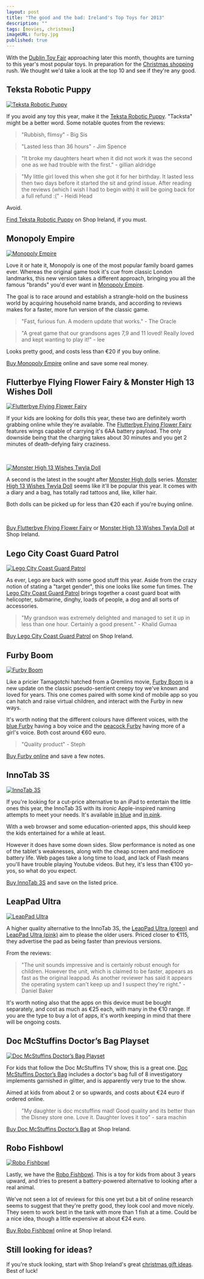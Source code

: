 ```yaml
---
layout: post
title: "The good and the bad: Ireland's Top Toys for 2013"
description: ""
tags: [movies, christmas]
imageURL: furby.jpg
published: true
---
```


With the [Dublin Toy Fair](http://www.dublintoyfair.com/) approaching later this month, thoughts are turning to this year's most popular toys. In preparation for the [Christmas shopping](http://shopireland.ie) rush. We thought we'd take a look at the top 10 and see if they're any good.

## Teksta Robotic Puppy

<a href="http://www.shopireland.ie/toys/B00CO31TL0/"><img src="http://ecx.images-amazon.com/images/I/417sQf2fkVL._SL160_.jpg" alt="Teksta Robotic Puppy" class="left"></a>

If you avoid any toy this year, make it the [Teksta Robotic Puppy](http://www.shopireland.ie/toys/B00CO31TL0/). "Tacksta" might be a better word. Some notable quotes from the reviews:

> "Rubbish, flimsy" - Big Sis

> "Lasted less than 36 hours" - Jim Spence

> "It broke my daughters heart when it did not work it was the second one as we had trouble with the first." - gillian aldridge

> "My little girl loved this when she got it for her birthday. It lasted less then two days before it started the sit and grind issue. After reading the reviews (which I wish I had to begin with) it will be going back for a full refund :(" - Heidi Head

Avoid.

[Find Teksta Robotic Puppy](http://www.shopireland.ie/toys/B00DE9IPBU/) on Shop Ireland, if you must.

## Monopoly Empire

<a href="http://www.shopireland.ie/toys/B00DR2VOJO/"><img src="http://ecx.images-amazon.com/images/I/51x6e4QtyhL._SL160_.jpg" alt="Monopoly Empire" class="left"></a>

Love it or hate it, Monopoly is one of the most popular family board games ever. Whereas the original game took it's cue from classic London landmarks, this new version takes a different approach, bringing you all the famous "brands" you'd ever want in [Monopoly Empire](http://www.shopireland.ie/toys/B00DR2VOJO/).

The goal is to race around and establish a strangle-hold on the business world by acquiring household name brands, and according to reviews makes for a faster, more fun version of the classic game. 

> "Fast, furious fun. A modern update that works." - The Oracle

> "A great game that our grandsons ages 7,9 and 11 loved! Really loved and kept wanting to play it!" - lee

Looks pretty good, and costs less than €20 if you buy online.

[Buy Monopoly Empire](http://www.shopireland.ie/toys/B00DR2VOJO/) online and save some real money.

## Flutterbye Flying Flower Fairy &amp; Monster High 13 Wishes Doll

<a href="http://www.shopireland.ie/toys/B00CWB0O42/"><img src="http://ecx.images-amazon.com/images/I/41-cYmUtnvL._SL160_.jpg" alt="Flutterbye Flying Flower Fairy" class="left"></a>

If your kids are looking for dolls this year, these two are definitely worth grabbing online while they're available. The [Flutterbye Flying Flower Fairy](http://www.shopireland.ie/toys/B00CWB0O42/) features wings capable of carrying it's 6AA battery payload. The only downside being that the charging takes about 30 minutes and you get 2 minutes of death-defying fairy craziness.

<br style="clear:both">

<a href="http://www.shopireland.ie/toys/B00CEQ1JOO/"><img src="http://ecx.images-amazon.com/images/I/51bljNvsJkL._SL160_.jpg" alt="Monster High 13 Wishes Twyla Doll" class="left"></a>

A second is the latest in the sought after [Monster High dolls](http://www.shopireland.ie/toys/search/monster%20high/) series. [Monster High 13 Wishes Twyla Doll](http://www.shopireland.ie/toys/B00CEQ1JOO/) seems like it'll be popular this year. It comes with a diary and a bag, has totally rad tattoos and, like, killer hair.

Both dolls can be picked up for less than €20 each if you're buying online.

<br style="clear:both">

[Buy Flutterbye Flying Flower Fairy](http://www.shopireland.ie/toys/B00CWB0O42/) or [Monster High 13 Wishes Twyla Doll](http://www.shopireland.ie/toys/B00CEQ1JOO/) at Shop Ireland.

## Lego City Coast Guard Patrol

<a href="http://www.shopireland.ie/toys/B00B06J3FQ/"><img src="http://ecx.images-amazon.com/images/I/51HbmnnW0UL._SL160_.jpg" alt="Lego City Coast Guard Patrol" class="left"></a>

As ever, Lego are back with some good stuff this year. Aside from the crazy notion of stating a "target gender", this one looks like some fun times. The [Lego City Coast Guard Patrol](http://www.shopireland.ie/toys/B00B06J3FQ/) brings together a coast guard boat with helicopter, submarine, dinghy, loads of people, a dog and all sorts of accessories.

> "My grandson was extremely delighted and managed to set it up in less than one hour. Certainly a good present." - Khalid Gumaa

[Buy Lego City Coast Guard Patrol](http://www.shopireland.ie/toys/B00B06J3FQ/) on Shop Ireland.


## Furby Boom

<a href="http://www.shopireland.ie/toys/B00E98MME6/"><img src="http://ecx.images-amazon.com/images/I/510TZY1zLzL._SL160_.jpg" alt="Furby Boom" class="left"></a>

Like a pricier Tamagotchi hatched from a Gremlins movie, [Furby Boom](http://www.shopireland.ie/toys/B00E98MME6/) is a new update on the classic pseudo-sentient creepy toy we've known and loved for years. This one comes paired with some kind of mobile app so you can hatch and raise virtual children, and interact with the Furby in new ways.

It's worth noting that the different colours have different voices, with the [blue Furby](http://www.shopireland.ie/toys/B00E98MME6/) having a boy voice and the [peacock Furby](http://www.shopireland.ie/toys/B00E98MHGY/) having more of a girl's voice. Both cost around €60 euro.

> "Quality product" - Steph

[Buy Furby online](http://www.shopireland.ie/toys/B00E98MME6/) and save a few notes.

## InnoTab 3S

<a href="http://www.shopireland.ie/toys/B00DE9IPAG/"><img src="http://ecx.images-amazon.com/images/I/515w90vU7eL._SL160_.jpg" alt="InnoTab 3S" class="left"></a>

If you're looking for a cut-price alternative to an iPad to entertain the little ones this year, the InnoTab 3S with its ironic Apple-inspired naming attempts to meet your needs. It's available [in blue](http://www.shopireland.ie/toys/B00DE9IPAG/) and [in pink](http://www.shopireland.ie/toys/B00DE9IPBU/).

With a web browser and some education-oriented apps, this should keep the kids entertained for a while at least.

However it does have some down sides. Slow performance is noted as one of the tablet's weaknesses, along with the cheap screen and mediocre battery life. Web pages take a long time to load, and lack of Flash means you'll have trouble playing Youtube videos. But hey, it's less than €100 yo-yos, so what do you expect.

[Buy InnoTab 3S](http://www.shopireland.ie/toys/B00DE9IPBU/) and save on the listed price.

## LeapPad Ultra

<a href="http://www.shopireland.ie/toys/B00D5S9FXM/"><img src="http://ecx.images-amazon.com/images/I/51JfAOohjNL._SL160_.jpg" alt="LeapPad Ultra" class="left"></a>

A higher quality alternative to the InnoTab 3S, the [LeapPad Ultra (green)](http://www.shopireland.ie/toys/B00D5S9FXM/) and [LeapPad Ultra (pink)](http://www.shopireland.ie/toys/B00D5S9FX2/) aim to please the older users. Priced closer to €115, they advertise the pad as being faster than previous versions.

From the reviews:

> "The unit sounds impressive and is certainly robust enough for children. However the unit, which is claimed to be faster, appears as fast as the original leappad. As another reviewer has said it appears the operating system can't keep up and I suspect they're right." - Daniel Baker

It's worth noting also that the apps on this device must be bought separately, and cost as much as €25 each, with many in the €10 range. If you are the type to buy a lot of apps, it's worth keeping in mind that there will be ongoing costs.

## Doc McStuffins Doctor’s Bag Playset

<a href="http://www.shopireland.ie/toys/B00BEUATCO/"><img src="http://ecx.images-amazon.com/images/I/51l0AlqbSeL._SL160_.jpg" alt="Doc McStuffins Doctor’s Bag Playset" class="left"></a>

For kids that follow the Doc McStuffins TV show, this is a great one. [Doc McStuffins Doctor’s Bag](http://www.shopireland.ie/toys/B00BEUATCO/) includes a doctor's bag full of 8 investigatory implements garnished in glitter, and is apparently very true to the show.

Aimed at kids from about 2 or so upwards, and costs about €24 euro if ordered online.

> "My daughter is doc mcstuffins mad! Good quality and its better than the Disney store one. Love it. Daughter loves it too" - sara machin

[Buy Doc McStuffins Doctor’s Bag](http://www.shopireland.ie/toys/B00BEUATCO/) at Shop Ireland.

## Robo Fishbowl

<a href="http://www.shopireland.ie/toys/B00CWEW5KA/"><img src="http://ecx.images-amazon.com/images/I/416wxFuyOHL._SL160_.jpg" alt="Robo Fishbowl" class="left"></a>

Lastly, we have the [Robo Fishbowl](http://www.shopireland.ie/toys/B00CWEW5KA/). This is a toy for kids from about 3 years upward, and tries to present a battery-powered alternative to looking after a real animal.

We've not seen a lot of reviews for this one yet but a bit of online research seems to suggest that they're pretty good, they look cool and move nicely. They seem to work best in the tank with more than 1 fish at a time. Could be a nice idea, though a little expensive at about €24 euro.

[Buy Robo Fishbowl](http://www.shopireland.ie/toys/B00CWEW5KA/) online at Shop Ireland.

## Still looking for ideas?

If you're stuck looking, start with Shop Ireland's great [christmas gift ideas](http://www.shopireland.ie/giftideas/). Best of luck!

